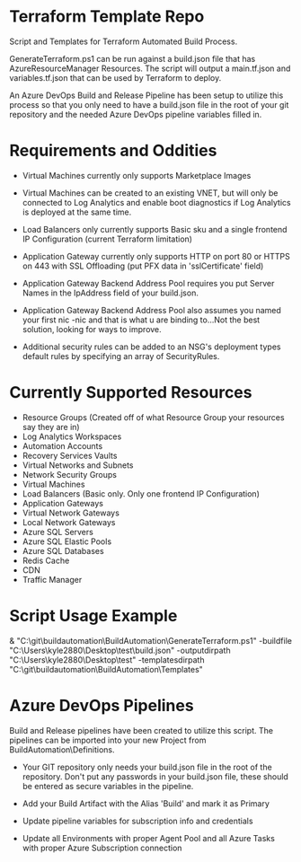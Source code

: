 # Terraform Template Repo

Script and Templates for Terraform Automated Build Process.

GenerateTerraform.ps1 can be run against a build.json file that has AzureResourceManager Resources. The script will output a main.tf.json and variables.tf.json that can be used by Terraform to deploy.

An Azure DevOps Build and Release Pipeline has been setup to utilize this process so that you only need to have a build.json file in the root of your git repository and the needed Azure DevOps pipeline variables filled in.

# Requirements and Oddities

- Virtual Machines currently only supports Marketplace Images

- Virtual Machines can be created to an existing VNET, but will only be connected to Log Analytics and enable boot diagnostics if Log Analytics is deployed at the same time.

- Load Balancers only currently supports Basic sku and a single frontend IP Configuration (current Terraform limitation)

- Application Gateway currently only supports HTTP on port 80 or HTTPS on 443 with SSL Offloading (put PFX data in 'sslCertificate' field)

- Application Gateway Backend Address Pool requires you put Server Names in the IpAddress field of your build.json.

- Application Gateway Backend Address Pool also assumes you named your first nic <vmname>-nic and that is what u are binding to...Not the best solution, looking for ways to improve.

- Additional security rules can be added to an NSG's deployment types default rules by specifying an array of SecurityRules.

# Currently Supported Resources

- Resource Groups (Created off of what Resource Group your resources say they are in)
- Log Analytics Workspaces
- Automation Accounts
- Recovery Services Vaults
- Virtual Networks and Subnets
- Network Security Groups
- Virtual Machines
- Load Balancers (Basic only. Only one frontend IP Configuration)
- Application Gateways
- Virtual Network Gateways
- Local Network Gateways
- Azure SQL Servers
- Azure SQL Elastic Pools
- Azure SQL Databases
- Redis Cache
- CDN
- Traffic Manager

# Script Usage Example

& "C:\git\buildautomation\BuildAutomation\GenerateTerraform.ps1" -buildfile "C:\Users\kyle2880\Desktop\test\build.json" -outputdirpath "C:\Users\kyle2880\Desktop\test" -templatesdirpath "C:\git\buildautomation\BuildAutomation\Templates"

# Azure DevOps Pipelines

Build and Release pipelines have been created to utilize this script. The pipelines can be imported into your new Project from BuildAutomation\Definitions.

- Your GIT repository only needs your build.json file in the root of the repository. Don't put any passwords in your build.json file, these should be entered as secure variables in the pipeline.

- Add your Build Artifact with the Alias 'Build' and mark it as Primary

- Update pipeline variables for subscription info and credentials

- Update all Environments with proper Agent Pool and all Azure Tasks with proper Azure Subscription connection